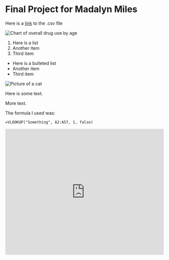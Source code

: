 # Final Project for Madalyn Miles 
Here is a [link](https://docs.google.com/spreadsheets/d/1xzr5JB9ig4qz5SpdPSG-6QAJSdtKPnC2XU5ruo28UK8/edit#gid=0) to the .csv file

![Chart of overall drug use by age](https://docs.google.com/spreadsheets/d/e/2PACX-1vTdXmIZb5FXP7sn-6MKcUoFPBHwpqloKLOpc8L5HajMO2RGyqJGAmseD6jX0CvG_7JWBNMgwwY8jCD3/pubchart?oid=1259785085&format=image)







1. Here is a list
2. Another item 
3. Third item

* Here is a bulleted list 
* Another item
* Third item 

![Picture of a cat](https://placekitten.com/400/300)

Here is some text.

More text.

The formula I used was:

```
=VLOOKUP("Something", A2:A57, 1, false)
```

<iframe title="Total Backlogged Cases in the U.S. Immigration Courts Hits Historic Highs" aria-label="Interactive line chart" id="datawrapper-chart-bRy0Y" src="https://datawrapper.dwcdn.net/bRy0Y/1/" scrolling="no" frameborder="0" style="width: 0; min-width: 100% !important; border: none;" height="400"></iframe><script type="text/javascript">!function(){"use strict";window.addEventListener("message",(function(a){if(void 0!==a.data["datawrapper-height"])for(var e in a.data["datawrapper-height"]){var t=document.getElementById("datawrapper-chart-"+e)||document.querySelector("iframe[src*='"+e+"']");t&&(t.style.height=a.data["datawrapper-height"][e]+"px")}}))}();
</script>
